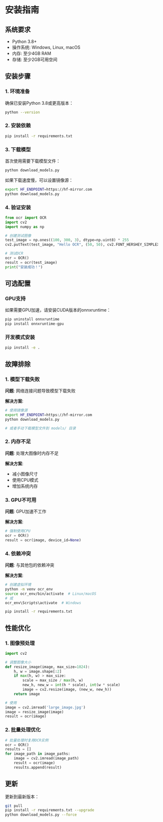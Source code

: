 # 安装指南

## 系统要求

- Python 3.8+
- 操作系统: Windows, Linux, macOS
- 内存: 至少4GB RAM
- 存储: 至少2GB可用空间

## 安装步骤

### 1. 环境准备

确保已安装Python 3.8或更高版本：
```bash
python --version
```

### 2. 安装依赖

```bash
pip install -r requirements.txt
```

### 3. 下载模型

首次使用需要下载模型文件：
```bash
python download_models.py
```

如果下载速度慢，可以设置镜像源：
```bash
export HF_ENDPOINT=https://hf-mirror.com
python download_models.py
```

### 4. 验证安装

```python
from ocr import OCR
import cv2
import numpy as np

# 创建测试图像
test_image = np.ones((100, 300, 3), dtype=np.uint8) * 255
cv2.putText(test_image, "Hello OCR", (50, 50), cv2.FONT_HERSHEY_SIMPLEX, 1, (0, 0, 0), 2)

# 测试OCR
ocr = OCR()
result = ocr(test_image)
print("安装成功！")
```

## 可选配置

### GPU支持

如果需要GPU加速，请安装CUDA版本的onnxruntime：

```bash
pip uninstall onnxruntime
pip install onnxruntime-gpu
```

### 开发模式安装

```bash
pip install -e .
```

## 故障排除

### 1. 模型下载失败

**问题**: 网络连接问题导致模型下载失败

**解决方案**:
```bash
# 使用镜像源
export HF_ENDPOINT=https://hf-mirror.com
python download_models.py

# 或者手动下载模型文件到 models/ 目录
```

### 2. 内存不足

**问题**: 处理大图像时内存不足

**解决方案**:
- 减小图像尺寸
- 使用CPU模式
- 增加系统内存

### 3. GPU不可用

**问题**: GPU加速不工作

**解决方案**:
```python
# 强制使用CPU
ocr = OCR()
result = ocr(image, device_id=None)
```

### 4. 依赖冲突

**问题**: 与其他包的依赖冲突

**解决方案**:
```bash
# 创建虚拟环境
python -m venv ocr_env
source ocr_env/bin/activate  # Linux/macOS
# 或
ocr_env\Scripts\activate  # Windows

pip install -r requirements.txt
```

## 性能优化

### 1. 图像预处理

```python
import cv2

# 调整图像大小
def resize_image(image, max_size=1024):
    h, w = image.shape[:2]
    if max(h, w) > max_size:
        scale = max_size / max(h, w)
        new_h, new_w = int(h * scale), int(w * scale)
        image = cv2.resize(image, (new_w, new_h))
    return image

# 使用
image = cv2.imread('large_image.jpg')
image = resize_image(image)
result = ocr(image)
```

### 2. 批量处理优化

```python
# 批量处理时复用OCR实例
ocr = OCR()
results = []
for image_path in image_paths:
    image = cv2.imread(image_path)
    result = ocr(image)
    results.append(result)
```

## 更新

更新到最新版本：
```bash
git pull
pip install -r requirements.txt --upgrade
python download_models.py --force
```
